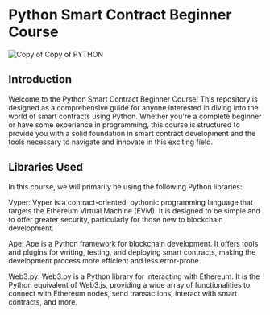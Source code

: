 # Python Smart Contract Beginner Course

![Copy of Copy of PYTHON](https://github.com/razacodespython/Python-Smart-Contract-Beginner-Course/assets/76620622/a277d06c-4ade-4571-8002-22d8c185cab7)

## Introduction
Welcome to the Python Smart Contract Beginner Course! This repository is designed as a comprehensive guide for anyone interested in diving into the world of smart contracts using Python. Whether you're a complete beginner or have some experience in programming, this course is structured to provide you with a solid foundation in smart contract development and the tools necessary to navigate and innovate in this exciting field.

## Libraries Used
In this course, we will primarily be using the following Python libraries:

Vyper: Vyper is a contract-oriented, pythonic programming language that targets the Ethereum Virtual Machine (EVM). It is designed to be simple and to offer greater security, particularly for those new to blockchain development.

Ape: Ape is a Python framework for blockchain development. It offers tools and plugins for writing, testing, and deploying smart contracts, making the development process more efficient and less error-prone.

Web3.py: Web3.py is a Python library for interacting with Ethereum. It is the Python equivalent of Web3.js, providing a wide array of functionalities to connect with Ethereum nodes, send transactions, interact with smart contracts, and more.

